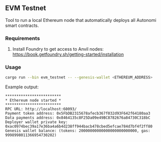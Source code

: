 ## EVM Testnet

Tool to run a local Ethereum node that automatically deploys all Autonomi smart contracts.

### Requirements

1. Install Foundry to get access to Anvil nodes: https://book.getfoundry.sh/getting-started/installation

### Usage

```bash
cargo run --bin evm_testnet -- --genesis-wallet <ETHEREUM_ADDRESS>
```

Example output:

```
*************************
* Ethereum node started *
*************************
RPC URL: http://localhost:60093/
Payment token address: 0x5FbDB2315678afecb367f032d93F642f64180aa3
Data payments address: 0x8464135c8F25Da09e49BC8782676a84730C318bC
Deployer wallet private key: 0xac0974bec39a17e36ba4a6b4d238ff944bacb478cbed5efcae784d7bf4f2ff80
Genesis wallet balance: (tokens: 20000000000000000000000000, gas: 9998998011366954730202)
```
